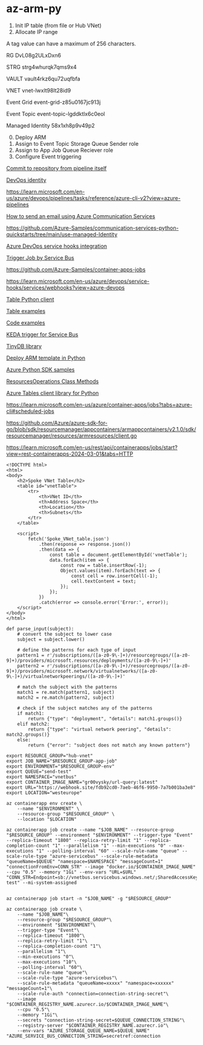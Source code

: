 # az-arm-py

1. Init IP table (from file or Hub VNet)
2. Allocate IP range

A tag value can have a maximum of 256 characters.

RG
DvL08g2ULxDxn6

STRG
strg4whurqk7qms9x4

VAULT
vault4rkz6qu72uqfbfa

VNET
vnet-lwxlt98lt28id9

Event Grid
event-grid-z85u0167jc913j

Event Topic
event-topic-lgddktlx6c0eol

Managed Identity
58x1xh8p9v49p2

0. Deploy ARM
1. Assign to Event Topic Storage Queue Sender role
2. Assign to App Job Queue Reciever role
3. Configure Event triggering

[Commit to repository from pipeline itself](https://programmingwithwolfgang.com/create-git-commits-in-azure-devops-yaml-pipeline/)

[DevOps identity](https://blog.xmi.fr/posts/azure-devops-authenticate-as-managed-identity/)

https://learn.microsoft.com/en-us/azure/devops/pipelines/tasks/reference/azure-cli-v2?view=azure-pipelines

[How to send an email using Azure Communication Services](https://github.com/MicrosoftDocs/azure-docs/blob/main/articles/communication-services/quickstarts/email/send-email.md)

https://github.com/Azure-Samples/communication-services-python-quickstarts/tree/main/use-managed-Identity

[Azure DevOps service hooks integration](https://learn.microsoft.com/en-us/azure/devops/service-hooks/overview?view=azure-devops)

[Trigger Job by Service Bus](https://techcommunity.microsoft.com/t5/apps-on-azure-blog/deploying-an-event-driven-job-with-azure-container-app-job-and/ba-p/3909279)

https://github.com/Azure-Samples/container-apps-jobs

https://learn.microsoft.com/en-us/azure/devops/service-hooks/services/webhooks?view=azure-devops

[Table Python client](https://pypi.org/project/azure-data-tables/)

[Table examples](https://github.com/Azure/azure-sdk-for-python/blob/main/sdk/tables/azure-data-tables/samples/sample_insert_delete_entities.py#L67-L73)

[Code examples](https://github.com/Azure/azure-sdk-for-python/tree/main/sdk/servicebus/azure-servicebus/samples)

[KEDA trigger for Service Bus](https://keda.sh/docs/2.14/scalers/azure-service-bus/)

[TinyDB library](https://tinydb.readthedocs.io/en/latest/getting-started.html#basic-usage)

[Deploy ARM template in Python](https://learn.microsoft.com/en-us/azure/azure-resource-manager/templates/deploy-python)

[Azure Python SDK samples](https://github.com/Azure-Samples/azure-samples-python-management/tree/main/samples/resources)

[ResourcesOperations Class Methods](https://learn.microsoft.com/en-us/python/api/azure-mgmt-resource/azure.mgmt.resource.resources.v2021_04_01.operations.resourcesoperations?view=azure-python)

[Azure Tables client library for Python](https://github.com/Azure/azure-sdk-for-python/tree/main/sdk/tables/azure-data-tables)

https://learn.microsoft.com/en-us/azure/container-apps/jobs?tabs=azure-cli#scheduled-jobs

https://github.com/Azure/azure-sdk-for-go/blob/sdk/resourcemanager/appcontainers/armappcontainers/v2.1.0/sdk/resourcemanager/resources/armresources/client.go

https://learn.microsoft.com/en-us/rest/api/containerapps/jobs/start?view=rest-containerapps-2024-03-01&tabs=HTTP


```
<!DOCTYPE html>  
<html>  
<body>  
    <h2>Spoke VNet Table</h2>  
    <table id="vnetTable">  
        <tr>  
            <th>VNet ID</th>  
            <th>Address Space</th>  
            <th>Location</th>  
            <th>Subnets</th>  
        </tr>  
    </table>  
  
    <script>  
        fetch('Spoke_VNet_table.json')  
            .then(response => response.json())  
            .then(data => {  
                const table = document.getElementById('vnetTable');  
                data.forEach(item => {  
                    const row = table.insertRow(-1);  
                    Object.values(item).forEach(text => {  
                        const cell = row.insertCell(-1);  
                        cell.textContent = text;  
                    });  
                });  
            })  
            .catch(error => console.error('Error:', error));  
    </script>  
</body>  
</html>  
```

```
def parse_input(subject):  
    # convert the subject to lower case  
    subject = subject.lower()  
  
    # define the patterns for each type of input  
    pattern1 = r'/subscriptions/([a-z0-9\-]+)/resourcegroups/([a-z0-9]+)/providers/microsoft.resources/deployments/([a-z0-9\-]+)'  
    pattern2 = r'/subscriptions/([a-z0-9\-]+)/resourcegroups/([a-z0-9]+)/providers/microsoft.network/virtualnetworks/([a-z0-9\-]+)/virtualnetworkpeerings/([a-z0-9\-]+)'  
  
    # match the subject with the patterns  
    match1 = re.match(pattern1, subject)  
    match2 = re.match(pattern2, subject)  
  
    # check if the subject matches any of the patterns  
    if match1:  
        return {"type": "deployment", "details": match1.groups()}  
    elif match2:  
        return {"type": "virtual network peering", "details": match2.groups()}  
    else:  
        return {"error": "subject does not match any known pattern"}
```

```
export RESOURCE_GROUP="hub-vnet"
export JOB_NAME="$RESOURCE_GROUP-app-job"
export ENVIRONMENT="$RESOURCE_GROUP-env"
export QUEUE="send-test"
export NAMESPACE="vnetbus"
export CONTAINER_IMAGE_NAME="gr00vysky/url-query:latest"
export URL="https://webhook.site/fdb92cd0-7aeb-46f6-9950-7a7b001ba3e8"
export LOCATION="westeurope"

az containerapp env create \
    --name "$ENVIRONMENT" \
    --resource-group "$RESOURCE_GROUP" \
    --location "$LOCATION"

az containerapp job create --name "$JOB_NAME" --resource-group "$RESOURCE_GROUP" --environment "$ENVIRONMENT" --trigger-type "Event" --replica-timeout "1800" --replica-retry-limit "1" --replica-completion-count "1" --parallelism "1" --min-executions "0" --max-executions "1" --polling-interval "60" --scale-rule-name "queue" --scale-rule-type "azure-servicebus" --scale-rule-metadata "queueName=$QUEUE" "namespace=$NAMESPACE" "messageCount=1" "connectionFromEnv=CONN_STR" --image "docker.io/$CONTAINER_IMAGE_NAME" --cpu "0.5" --memory "1Gi" --env-vars "URL=$URL" "CONN_STR=Endpoint=sb://vnetbus.servicebus.windows.net/;SharedAccessKeyName=reader;SharedAccessKey=iA4WA3jhTD9G7b2q4HNy0UCP8WlDC8sCT+ASbJreYMA=;EntityPath=send-test" --mi-system-assigned


az containerapp job start -n "$JOB_NAME" -g "$RESOURCE_GROUP"

az containerapp job create \
    --name "$JOB_NAME"\
    --resource-group "$RESOURCE_GROUP"\
    --environment "$ENVIRONMENT"\
    --trigger-type "Event"\
    --replica-timeout "1800"\
    --replica-retry-limit "1"\
    --replica-completion-count "1"\
    --parallelism "1"\
    --min-executions "0"\
    --max-executions "10"\
    --polling-interval "60"\
    --scale-rule-name "queue"\
    --scale-rule-type "azure-servicebus"\
    --scale-rule-metadata "queueName=xxxxx" "namespace=xxxxxx" "messageCount=1"\
    --scale-rule-auth "connection=connection-string-secret"\
    --image "$CONTAINER_REGISTRY_NAME.azurecr.io/$CONTAINER_IMAGE_NAME"\
    --cpu "0.5"\
    --memory "1Gi"\
    --secrets "connection-string-secret=$QUEUE_CONNECTION_STRING"\
    --registry-server "$CONTAINER_REGISTRY_NAME.azurecr.io"\
    --env-vars "AZURE_STORAGE_QUEUE_NAME=$QUEUE_NAME" "AZURE_SERVICE_BUS_CONNECTION_STRING=secretref:connection

```

